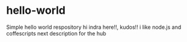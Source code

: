 # hello-world
Simple hello world respository
hi indra here!!, kudos!! i like node.js and coffescripts
next description for the hub
